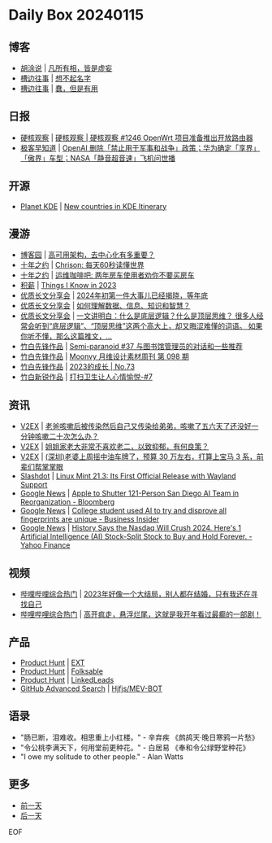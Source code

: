 # Daily Box 20240115

## 博客
- [胡涂说](https://hutusi.com/) | [凡所有相，皆是虚妄](https://hutusi.com/articles/awareness-2023-review)
- [槽边往事](https://www.hecaitou.com/) | [想不起名字](https://www.hecaitou.com/2024/01/what-is-your-name.html)
- [槽边往事](https://www.hecaitou.com/) | [蠢，但是有用](https://www.hecaitou.com/2024/01/Stupid-but-useful.html)

## 日报
- [硬核观察](https://linux.cn/news/express/) | [硬核观察 | 硬核观察 #1246 OpenWrt 项目准备推出开放路由器](https://linux.cn/article-16556-1.html?utm_source=rss&utm_medium=rss)
- [极客早知道](https://www.geekpark.net/column/74) | [OpenAI 删除「禁止用于军事和战争」政策；华为确定「享界」「傲界」车型；NASA「静音超音速」飞机问世播](https://www.geekpark.net/news/330330)

## 开源
- [Planet KDE](https://planet.kde.org/) | [New countries in KDE Itinerary](https://jbb.ghsq.de/2024/01/14/New-Itinerary-backends.html?utm_source=atom_feed)

## 漫游
- [博客园](https://www.cnblogs.com/aggsite/headline) | [高可用架构，去中心化有多重要？](https://www.cnblogs.com/wzh2010/p/17948677)
- [十年之约](https://www.foreverblog.cn/feeds.html) | [Chrison: 每天60秒读懂世界](https://blog.chrison.cn/live/224.html)
- [十年之约](https://www.foreverblog.cn/feeds.html) | [运维咖啡吧: 两年房车使用者劝你不要买房车](https://blog.ops-coffee.cn/r/An-RV-user-advises-you-not-to-buy-an-RV)
- [积薪](https://firewood.news/) | [Things I Know in 2023](https://maxoxo.me/things-i-know-in-2023/)
- [优质长文分享会](https://m.okjike.com/topics/56d2fabe7cb3331100467e2b) | [2024年初第一件大事儿已经揭晓，等年底](https://mp.weixin.qq.com/s/xuYyTdiGbwtUkjqQB4fNOQ)
- [优质长文分享会](https://m.okjike.com/topics/56d2fabe7cb3331100467e2b) | [如何理解数据、信息、知识和智慧？](https://mp.weixin.qq.com/s/MBasTTNrftIxRp2_OKBRPQ)
- [优质长文分享会](https://m.okjike.com/topics/56d2fabe7cb3331100467e2b) | [一文讲明白：什么是底层逻辑？什么是顶层思维？ 很多人经常会听到“底层逻辑”、“顶层思维”这两个高大上，却又晦涩难懂的词语。 如果你听不懂，那么这篇推文，...](https://m.okjike.com/originalPosts/65a335c26a003e109cfa6c7c)
- [竹白先锋作品](https://www.zhubai.wiki/) | [Semi-paranoid #37 与图书馆管理员的对话和一些推荐](https://open.zhubai.wiki/a/l/t/z/pl/xyonline/2358351192876941312)
- [竹白先锋作品](https://www.zhubai.wiki/) | [Moonvy 月维设计素材周刊 第 098 期](https://open.zhubai.wiki/a/l/t/z/pl/moonvy/2358331959883325440)
- [竹白先锋作品](https://www.zhubai.wiki/) | [2023的成长 | No.73](https://open.zhubai.wiki/a/l/t/z/pl/220525/2358210021626191872)
- [竹白新锐作品](https://www.zhubai.wiki/) | [打扫卫生让人心情愉悦-#7](https://open.zhubai.wiki/a/l/t/z/pl/hucheng91/2358342097373474816)

## 资讯
- [V2EX](https://www.v2ex.com/) | [老爸咳嗽后被传染然后自己又传染给弟弟，咳嗽了五六天了还没好一分钟咳嗽二十次怎么办？](https://www.v2ex.com/t/1008551)
- [V2EX](https://www.v2ex.com/) | [姐姐家老大非常不喜欢老二，以致抑郁，有何良策？](https://www.v2ex.com/t/1008515)
- [V2EX](https://www.v2ex.com/) | [(深圳)老婆上周摇中油车牌了，预算 30 万左右，打算上宝马 3 系，前辈们帮掌掌眼](https://www.v2ex.com/t/1008513)
- [Slashdot](https://linux.slashdot.org/) | [Linux Mint 21.3: Its First Official Release with Wayland Support](https://linux.slashdot.org/story/24/01/14/1830255/linux-mint-213-its-first-official-release-with-wayland-support?utm_source=rss1.0mainlinkanon&utm_medium=feed)
- [Google News](https://news.google.com/topics/CAAqJggKIiBDQkFTRWdvSUwyMHZNRGRqTVhZU0FtVnVHZ0pWVXlnQVAB/sections/CAQiQ0NCQVNMQW9JTDIwdk1EZGpNWFlTQW1WdUdnSlZVeUlOQ0FRYUNRb0hMMjB2TUcxcmVpb0pFZ2N2YlM4d2JXdDZLQUEqKggAKiYICiIgQ0JBU0Vnb0lMMjB2TURkak1YWVNBbVZ1R2dKVlV5Z0FQAVAB) | [Apple to Shutter 121-Person San Diego AI Team in Reorganization - Bloomberg](https://news.google.com/rss/articles/CBMicmh0dHBzOi8vd3d3LmJsb29tYmVyZy5jb20vbmV3cy9hcnRpY2xlcy8yMDI0LTAxLTE0L2FwcGxlLXRvLXNodXR0ZXItMTIxLXBlcnNvbi1zYW4tZGllZ28tYWktdGVhbS1pbi1yZW9yZ2FuaXphdGlvbtIBAA?oc=5)
- [Google News](https://news.google.com/topics/CAAqJggKIiBDQkFTRWdvSUwyMHZNRGRqTVhZU0FtVnVHZ0pWVXlnQVAB/sections/CAQiQ0NCQVNMQW9JTDIwdk1EZGpNWFlTQW1WdUdnSlZVeUlOQ0FRYUNRb0hMMjB2TUcxcmVpb0pFZ2N2YlM4d2JXdDZLQUEqKggAKiYICiIgQ0JBU0Vnb0lMMjB2TURkak1YWVNBbVZ1R2dKVlV5Z0FQAVAB) | [College student used AI to try and disprove all fingerprints are unique - Business Insider](https://news.google.com/rss/articles/CBMiZ2h0dHBzOi8vd3d3LmJ1c2luZXNzaW5zaWRlci5jb20vY29sbGVnZS1zdHVkZW50LXVzZXMtYWktdHJ5LWRpc3Byb3ZlLWFsbC1maW5nZXJwcmludHMtYXJlLXVuaXF1ZS0yMDI0LTHSAWtodHRwczovL3d3dy5idXNpbmVzc2luc2lkZXIuY29tL2NvbGxlZ2Utc3R1ZGVudC11c2VzLWFpLXRyeS1kaXNwcm92ZS1hbGwtZmluZ2VycHJpbnRzLWFyZS11bmlxdWUtMjAyNC0xP2FtcA?oc=5)
- [Google News](https://news.google.com/topics/CAAqJggKIiBDQkFTRWdvSUwyMHZNRGRqTVhZU0FtVnVHZ0pWVXlnQVAB/sections/CAQiQ0NCQVNMQW9JTDIwdk1EZGpNWFlTQW1WdUdnSlZVeUlOQ0FRYUNRb0hMMjB2TUcxcmVpb0pFZ2N2YlM4d2JXdDZLQUEqKggAKiYICiIgQ0JBU0Vnb0lMMjB2TURkak1YWVNBbVZ1R2dKVlV5Z0FQAVAB) | [History Says the Nasdaq Will Crush 2024. Here's 1 Artificial Intelligence (AI) Stock-Split Stock to Buy and Hold Forever. - Yahoo Finance](https://news.google.com/rss/articles/CBMiTGh0dHBzOi8vZmluYW5jZS55YWhvby5jb20vbmV3cy9oaXN0b3J5LXNheXMtbmFzZGFxLWNydXNoLTIwMjQtMTEwNTAwMDIyLmh0bWzSAQA?oc=5)

## 视频
- [哔哩哔哩综合热门](https://www.bilibili.com/v/popular/all/) | [2023年好像一个大结局，别人都在结婚，只有我还在寻找自己](https://b23.tv/BV1yc41147zd)
- [哔哩哔哩综合热门](https://www.bilibili.com/v/popular/all/) | [高开疯走，悬浮烂尾，这就是我开年看过最癫的一部剧！](https://b23.tv/BV17e411m7Qn)

## 产品
- [Product Hunt](https://www.producthunt.com) | [EXT](https://www.producthunt.com/posts/ext)
- [Product Hunt](https://www.producthunt.com) | [Folksable](https://www.producthunt.com/posts/folksable-3)
- [Product Hunt](https://www.producthunt.com) | [LinkedLeads](https://www.producthunt.com/posts/linkedleads)
- [GitHub Advanced Search](https://github.com/search/advanced) | [Hjfjs/MEV-BOT](https://github.com/Hjfjs/MEV-BOT)

## 语录
- "肠已断，泪难收。相思重上小红楼。" - 辛弃疾 《鹧鸪天·晚日寒鸦一片愁》
- "令公桃李满天下，何用堂前更种花。" - 白居易 《奉和令公绿野堂种花》
- "I owe my solitude to other people." - Alan Watts

## 更多
- [前一天](daily-box-20240114.md)
- [后一天](daily-box-20240116.md)

EOF